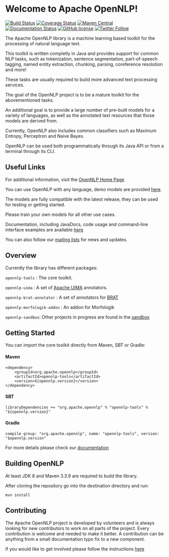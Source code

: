 <!--
Licensed to the Apache Software Foundation (ASF) under one or more
contributor license agreements.  See the NOTICE file distributed with
this work for additional information regarding copyright ownership.
The ASF licenses this file to You under the Apache License, Version 2.0
(the "License"); you may not use this file except in compliance with
the License.  You may obtain a copy of the License at

    http://www.apache.org/licenses/LICENSE-2.0

Unless required by applicable law or agreed to in writing, software
distributed under the License is distributed on an "AS IS" BASIS,
WITHOUT WARRANTIES OR CONDITIONS OF ANY KIND, either express or implied.
See the License for the specific language governing permissions and
limitations under the License.
-->

Welcome to Apache OpenNLP!
===========

[![Build Status](https://api.travis-ci.org/apache/opennlp.svg?branch=master)](https://travis-ci.org/apache/opennlp)
[![Coverage Status](https://coveralls.io/repos/github/apache/opennlp/badge.svg?branch=master)](https://coveralls.io/github/apache/opennlp?branch=master)
[![Maven Central](https://maven-badges.herokuapp.com/maven-central/org.apache.opennlp/opennlp/badge.svg?style=plastic)](https://maven-badges.herokuapp.com/maven-central/org.apache.opennlp/opennlp)
[![Documentation Status](https://img.shields.io/:docs-latest-green.svg)](http://opennlp.apache.org/docs/index.html)
[![GitHub license](https://img.shields.io/badge/license-Apache%202-blue.svg)](https://raw.githubusercontent.com/apache/opennlp/master/LICENSE)
[![Twitter Follow](https://img.shields.io/twitter/follow/ApacheOpennlp.svg?style=social)](https://twitter.com/ApacheOpenNLP)

The Apache OpenNLP library is a machine learning based toolkit for the processing of natural language text.

This toolkit is written completly in Java and provides support for common NLP tasks, such as tokenization, sentence segmentation, part-of-speech tagging, named entity extraction, chunking, parsing, coreference resolution and more!

These tasks are usually required to build more advanced text processing services.

The goal of the OpenNLP project is to be a mature toolkit for the abovementioned tasks.

An additional goal is to provide a large number of pre-built models for a variety of languages, as
well as the annotated text resources that those models are derived from.

Currently, OpenNLP also includes common classifiers such as Maximum Entropy, Perceptron and Naive Bayes.

OpenNLP can be used both programmatically through its Java API or from a terminal through its CLI.

## Useful Links
       
For additional information, visit the [OpenNLP Home Page](http://opennlp.apache.org/)

You can use OpenNLP with any language, demo models are provided [here](http://opennlp.sourceforge.net/models-1.5/).

The models are fully compatible with the latest release, they can be used for testing or getting started. 

Please train your own models for all other use cases.

Documentation, including JavaDocs, code usage and command-line interface examples are available [here](http://opennlp.apache.org/docs/)

You can also follow our [mailing lists](http://opennlp.apache.org/mailing-lists.html) for news and updates.

## Overview

Currently the library has different packages:

`opennlp-tools` : The core toolkit.

`opennlp-uima` : A set of [Apache UIMA](https://uima.apache.org) annotators.

`opennlp-brat-annotator` : A set of annotators for [BRAT](http://brat.nlplab.org/)

`opennlp-morfologik-addon` : An addon for Morfologik

`opennlp-sandbox`: Other projects in progress are found in the [sandbox](https://github.com/apache/opennlp-sandbox)


## Getting Started

You can import the core toolkit directly from Maven, SBT or Gradle:

#### Maven
```
<dependency>
    <groupId>org.apache.opennlp</groupId>
    <artifactId>opennlp-tools</artifactId>
    <version>${opennlp.version}</version>
</dependency>
```

#### SBT
```
libraryDependencies += "org.apache.opennlp" % "opennlp-tools" % "${opennlp.version}"
```

#### Gradle
```
compile group: "org.apache.opennlp", name: "opennlp-tools", version: "$opennlp.version"
```


For more details please check our [documentation](http://opennlp.apache.org/docs/)

## Building OpenNLP

At least JDK 8 and Maven 3.3.9 are required to build the library.

After cloning the repository go into the destination directory and run:

```
mvn install
```

## Contributing

The Apache OpenNLP project is developed by volunteers and is always looking for new contributors to work on all parts of the project. Every contribution is welcome and needed to make it better. A contribution can be anything from a small documentation typo fix to a new component.

If you would like to get involved please follow the instructions [here](https://github.com/apache/opennlp/blob/master/.github/CONTRIBUTING.md)